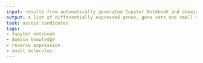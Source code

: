 ```yaml
---
input: results from automatically generated Jupyter Notebook and domain knowledge
output: a list of differentially expressed genes, gene sets and small molecules predicted to reverse expression across all tissues
task: assess candidates
tags:
- Jupyter notebook
- domain knowledge
- reverse expression
- small molecules
---
```

